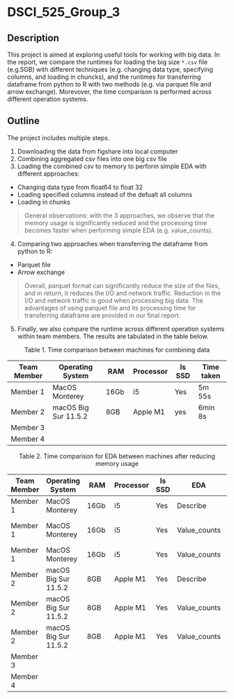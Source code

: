 # DSCI_525_Group_3

## Description
This project is aimed at exploring useful tools for working with big data. In the report, we compare the runtimes for loading the big size `*.csv` file (e.g.5GB) with different techniques (e.g. changing data type, specifying columns, and loading in chuncks), and the runtimes for transferring dataframe from python to R with two methods (e.g. via parquet file and arrow exchange). Morevover, the time comparison is performed across different operation systems.

## Outline
The project includes multiple steps.
1. Downloading the data from figshare into local computer
2. Combining aggregated csv files into one big csv file
3. Loading the combined csv to memory to perform simple EDA with different approaches:
  - Changing data type from float64 to float 32
  - Loading specified columns instead of the defualt all columns
  - Loading in chunks
  > General observations: with the 3 approaches, we observe that the memory usage is significantly reduced and the processing time becomes faster when performing simple EDA (e.g. value_counts).

4. Comparing two approaches when transferring the dataframe from python to R:
  - Parquet file
  - Arrow exchange
  > Overall, parquet format can significantly reduce the size of the files, and in return, it reduces the I/O and network traffic. Reduction in the I/O and network traffic is good when processing big data. The advantages of using parquet file and its processing time for transferring dataframe are provided in our final report.

5. Finally, we also compare the runtime across different operation systems within team members. The results are tabulated in the table below.

<div align="center"> Table 1. Time comparison between machines for combining data </div>

<div align="center">
  
Team Member | Operating System | RAM | Processor | Is SSD | Time taken
-- | -- | -- | -- | -- | --
Member 1 | MacOS Monterey  | 16Gb  | i5  | Yes | 5m 55s
Member 2 |macOS Big Sur 11.5.2|   8GB   |  Apple M1 |    yes    |    6min 8s    |
Member 3 |   |   |   |   |  
Member 4 |   |   |   |   | 
  
</div>


<div align="center"> Table 2. Time comparison for EDA between machines after reducing memory usage </div>

Team Member | Operating System | RAM | Processor | Is SSD | EDA | Method of optimization |Time before optimization| Time after optimization
-- | -- | -- | -- | -- | -- | -- | -- | -- 
Member 1 | MacOS Monterey  | 16Gb  | i5  | Yes | Describe | Type Conversion|16.8s | 9.33s
Member 1 | MacOS Monterey  | 16Gb  | i5  | Yes | Value_counts | Reading specific columns| 1min 9s | 46.6s
Member 1 | MacOS Monterey  | 16Gb  | i5  | Yes | Value_counts | Chunk processing| 1min 12s | 1min 2s
Member 2 |macOS Big Sur 11.5.2|   8GB |  Apple M1 |    Yes | Describe | Type Conversion|  8.18s | 7.94s
Member 2 |macOS Big Sur 11.5.2|   8GB |  Apple M1 |    Yes | Value_counts | Reading specific columns|  1min 5s | 51.4s
Member 2 |macOS Big Sur 11.5.2|   8GB |  Apple M1 |    Yes | Value_counts | Chunk processing|  1min 5s | 49.1s
Member 3 |   |   |   |   |  |  |  |  |
Member 4 |   |   |   |   |  |  |  |  |
